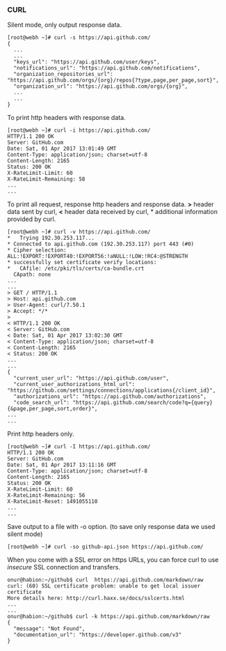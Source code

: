 ### CURL

Silent mode, only output response data.
```
[root@webh ~]# curl -s https://api.github.com/
{
  ...
  ...
  "keys_url": "https://api.github.com/user/keys",
  "notifications_url": "https://api.github.com/notifications",
  "organization_repositories_url": "https://api.github.com/orgs/{org}/repos{?type,page,per_page,sort}",
  "organization_url": "https://api.github.com/orgs/{org}",
  ...
  ...
}
```
To print http headers with response data.
```
[root@webh ~]# curl -i https://api.github.com/
HTTP/1.1 200 OK
Server: GitHub.com
Date: Sat, 01 Apr 2017 13:01:49 GMT
Content-Type: application/json; charset=utf-8
Content-Length: 2165
Status: 200 OK
X-RateLimit-Limit: 60
X-RateLimit-Remaining: 58
...
...
```
To print all request, response http headers and response data. **>** header data sent by curl, **<** header data received by curl, * additional information provided by curl.
```
[root@webh ~]# curl -v https://api.github.com/
*   Trying 192.30.253.117...
* Connected to api.github.com (192.30.253.117) port 443 (#0)
* Cipher selection: ALL:!EXPORT:!EXPORT40:!EXPORT56:!aNULL:!LOW:!RC4:@STRENGTH
* successfully set certificate verify locations:
*   CAfile: /etc/pki/tls/certs/ca-bundle.crt
  CApath: none
...
...
> GET / HTTP/1.1
> Host: api.github.com
> User-Agent: curl/7.50.1
> Accept: */*
>
< HTTP/1.1 200 OK
< Server: GitHub.com
< Date: Sat, 01 Apr 2017 13:02:30 GMT
< Content-Type: application/json; charset=utf-8
< Content-Length: 2165
< Status: 200 OK
...
...
{
  "current_user_url": "https://api.github.com/user",
  "current_user_authorizations_html_url": "https://github.com/settings/connections/applications{/client_id}",
  "authorizations_url": "https://api.github.com/authorizations",
  "code_search_url": "https://api.github.com/search/code?q={query}{&page,per_page,sort,order}",
...
...

```
Print http headers only.
```
[root@webh ~]# curl -I https://api.github.com/
HTTP/1.1 200 OK
Server: GitHub.com
Date: Sat, 01 Apr 2017 13:11:16 GMT
Content-Type: application/json; charset=utf-8
Content-Length: 2165
Status: 200 OK
X-RateLimit-Limit: 60
X-RateLimit-Remaining: 56
X-RateLimit-Reset: 1491055110
...
...
```
Save output to a file with -o option. (to save only response data we used silent mode)
```
[root@webh ~]# curl -so github-api.json https://api.github.com/
```
When you come with a SSL error on https URLs, you can force curl to use *insecure* SSL connection and transfers.
```
onur@habion:~/github$ curl  https://api.github.com/markdown/raw
curl: (60) SSL certificate problem: unable to get local issuer certificate
More details here: http://curl.haxx.se/docs/sslcerts.html
...
...
onur@habion:~/github$ curl -k https://api.github.com/markdown/raw
{
  "message": "Not Found",
  "documentation_url": "https://developer.github.com/v3"
}
```
